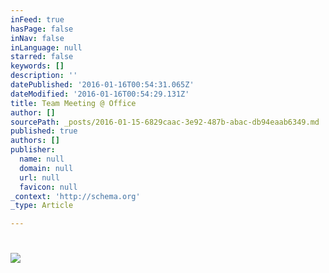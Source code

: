 ```yaml
---
inFeed: true
hasPage: false
inNav: false
inLanguage: null
starred: false
keywords: []
description: ''
datePublished: '2016-01-16T00:54:31.065Z'
dateModified: '2016-01-16T00:54:29.131Z'
title: Team Meeting @ Office
author: []
sourcePath: _posts/2016-01-15-6829caac-3e92-487b-abac-db94eaab6349.md
published: true
authors: []
publisher:
  name: null
  domain: null
  url: null
  favicon: null
_context: 'http://schema.org'
_type: Article

---
```

# ![](https://the-grid-user-content.s3-us-west-2.amazonaws.com/172967ea-f247-4dd5-8bf6-1b8b9ab0a72e.png)